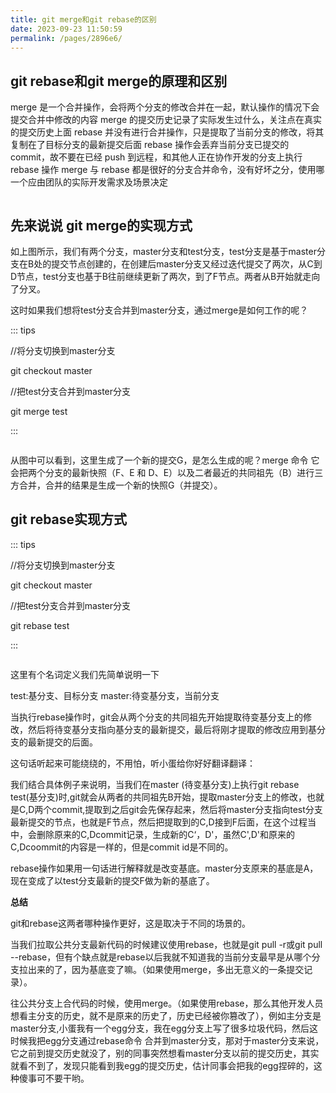 ```yaml
---
title: git merge和git rebase的区别
date: 2023-09-23 11:50:59
permalink: /pages/2896e6/
---
```



## git rebase和git merge的原理和区别


merge 是一个合并操作，会将两个分支的修改合并在一起，默认操作的情况下会提交合并中修改的内容
merge 的提交历史记录了实际发生过什么，关注点在真实的提交历史上面
rebase 并没有进行合并操作，只是提取了当前分支的修改，将其复制在了目标分支的最新提交后面
rebase 操作会丢弃当前分支已提交的 commit，故不要在已经 push 到远程，和其他人正在协作开发的分支上执行 rebase 操作
merge 与 rebase 都是很好的分支合并命令，没有好坏之分，使用哪一个应由团队的实际开发需求及场景决定

<img :src="$withBase('/git/1.png')" >


## 先来说说 git merge的实现方式

如上图所示，我们有两个分支，master分支和test分支，test分支是基于master分支在B处的提交节点创建的，在创建后master分支又经过迭代提交了两次，从C到D节点，test分支也基于B往前继续更新了两次，到了F节点。两者从B开始就走向了分叉。

这时如果我们想将test分支合并到master分支，通过merge是如何工作的呢？

::: tips

//将分支切换到master分支

git checkout master

//把test分支合并到master分支

git merge test

:::

<img :src="$withBase('/git/2.png')" >

从图中可以看到，这里生成了一个新的提交G，是怎么生成的呢？merge 命令 它会把两个分支的最新快照（F、E 和 D、E）以及二者最近的共同祖先（B）进行三方合并，合并的结果是生成一个新的快照G（并提交）。

## git rebase实现方式

::: tips

//将分支切换到master分支

git checkout master

//把test分支合并到master分支

git rebase test

:::

<img :src="$withBase('/git/3.png')" >

这里有个名词定义我们先简单说明一下

test:基分支、目标分支
master:待变基分支，当前分支

当执行rebase操作时，git会从两个分支的共同祖先开始提取待变基分支上的修改，然后将待变基分支指向基分支的最新提交，最后将刚才提取的修改应用到基分支的最新提交的后面。

这句话听起来可能绕绕的，不用怕，听小蛋给你好好翻译翻译：

我们结合具体例子来说明，当我们在master (待变基分支)上执行git rebase test(基分支)时,git就会从两者的共同祖先B开始，提取master分支上的修改，也就是C,D两个commit,提取到之后git会先保存起来，然后将master分支指向test分支最新提交的节点，也就是F节点，然后把提取到的C,D接到F后面，在这个过程当中，会删除原来的C,Dcommit记录，生成新的C‘，D'，虽然C',D'和原来的C,Dcoommit的内容是一样的，但是commit id是不同的。

rebase操作如果用一句话进行解释就是改变基底。master分支原来的基底是A，现在变成了以test分支最新的提交F做为新的基底了。


**总结**

git和rebase这两者哪种操作更好，这是取决于不同的场景的。

当我们拉取公共分支最新代码的时候建议使用rebase，也就是git pull -r或git pull --rebase，但有个缺点就是rebase以后我就不知道我的当前分支最早是从哪个分支拉出来的了，因为基底变了嘛。（如果使用merge，多出无意义的一条提交记录）。

往公共分支上合代码的时候，使用merge。（如果使用rebase，那么其他开发人员想看主分支的历史，就不是原来的历史了，历史已经被你篡改了），例如主分支是master分支,小蛋我有一个egg分支，我在egg分支上写了很多垃圾代码，然后这时候我把egg分支通过rebase命令 合并到master分支，那对于master分支来说，它之前到提交历史就没了，别的同事突然想看master分支以前的提交历史，其实就看不到了，发现只能看到我egg的提交历史，估计同事会把我的egg捏碎的，这种傻事可不要干哟。


